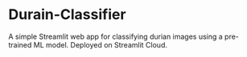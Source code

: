 # Durain-Classifier
A simple Streamlit web app for classifying durian images using a pre-trained ML model. Deployed on Streamlit Cloud.
